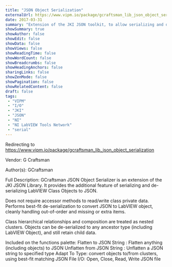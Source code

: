 ```yaml
---
title: "JSON Object Serialization"
externalUrl: https://www.vipm.io/package/gcraftsman_lib_json_object_serialization
date: 2017-03-31
summary: "Extension of the JKI JSON toolkit, to allow serializing and de-serializing LabVIEW Class Objects to JSON."
showSummary: true
showAuthor: false
showEdit: false
showData: false
showViews: false
showReadingTime: false
showWordCount: false
showBreadcrumbs: false
showHeadingAnchors: false
sharingLinks: false
showZenMode: false
showPagination: false
showRelatedContent: false
draft: false
tags:
 - "VIPM"
 - "I/O"
 - "JKI"
 - "JSON"
 - "NI"
 - "NI LabVIEW Tools Network"
 - "serial"
---
```


Redirecting to https://www.vipm.io/package/gcraftsman_lib_json_object_serialization

Vendor: G Craftsman

Author(s): GCraftsman
 
Full Description:
GCraftsman JSON Object Serializer is an extension of the JKI JSON Library. 
It provides the additional feature of serializing and de-serializing LabVIEW Class Objects to JSON.

Does not require accessor methods to read/write class private data.
Performs best-fit de-serialization to convert JSON to LabVIEW object, cleanly handling out-of-order and missing or extra items.

Class hierarchical relationships and composition are treated as nested clusters.
Objects can be de-serialized to any ancestor type (including LabVIEW Object), and still retain child data.

Included on the functions palette:
Flatten to JSON String : Flatten anything (including objects) to JSON
Unflatten from JSON String : Unflatten a JSON string to specified type 
Adapt To Type:  convert objects to/from clusters, using best-fit matching
JSON File I/O: Open, Close, Read, Write JSON file